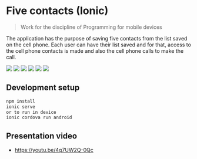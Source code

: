 # Five contacts (Ionic)
> Work for the discipline of Programming for mobile devices

The application has the purpose of saving five contacts from the list saved on the cell phone. Each user can have their list saved and for that, access to the cell phone contacts is made and also the cell phone calls to make the call.

![](1.jpg)
![](2.jpg)
![](3.jpg)
![](4.jpg)
![](5.jpg)
![](6.jpg)


## Development setup



```sh
npm install
ionic serve 
or to run in device
ionic cordova run android
```


## Presentation video

* https://youtu.be/4q7UW2Q-0Qc
